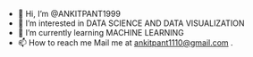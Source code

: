 - 👋 Hi, I’m @ANKITPANT1999
- 👀 I’m interested in DATA SCIENCE AND DATA VISUALIZATION
- 🌱 I’m currently learning MACHINE LEARNING
- 📫 How to reach me Mail me at ankitpant1110@gmail.com
.

<!---
ANKITPANT1999/ANKITPANT1999 is a ✨ special ✨ repository because its `README.md` (this file) appears on your GitHub profile.
You can click the Preview link to take a look at your changes.
--->
